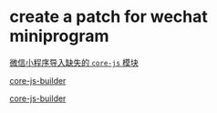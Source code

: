 # create a patch for wechat miniprogram

[微信小程序导入缺失的 `core-js` 模块](https://gist.github.com/xuxucode/c917fd9d260fc71b54fac9b14c11f4f0)

[core-js-builder](https://github.com/zloirock/core-js/tree/master/packages/core-js-builder)

[core-js-builder](https://www.npmjs.com/package/core-js-builder)
